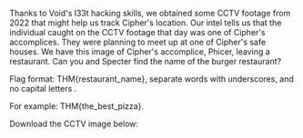 Thanks to Void's l33t hacking skills, we obtained some CCTV footage from 2022 that might help us track Cipher's location. Our intel tells us that the individual caught on the CCTV footage that day was one of Cipher's accomplices. They were planning to meet up at one of Cipher's safe houses. 
We have this image of Cipher's accomplice, Phicer, leaving a restaurant.
Can you and Specter find the name of the burger restaurant?

Flag format: THM{restaurant_name}, separate words with underscores, and no capital letters .

For example: THM{the_best_pizza}.

Download the CCTV image below:

